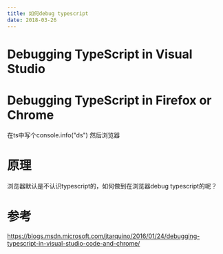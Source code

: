 ```yaml
---
title: 如何debug typescript
date: 2018-03-26
---
```


# Debugging TypeScript in Visual Studio


# Debugging TypeScript in Firefox or Chrome


在ts中写个console.info("ds")
然后浏览器


# 原理

浏览器默认是不认识typescript的，如何做到在浏览器debug typescript的呢？


# 参考

https://blogs.msdn.microsoft.com/jtarquino/2016/01/24/debugging-typescript-in-visual-studio-code-and-chrome/
